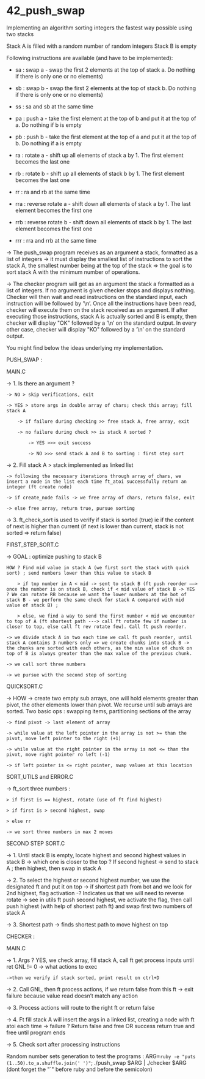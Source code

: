 # 42_push_swap
Implementing an algorithm sorting integers the fastest way possible using two stacks

Stack A is filled with a random number of random integers
Stack B is empty

Following instructions are available (and have to be implemented):

- sa : swap a - swap the first 2 elements at the top of stack a. Do nothing if there is only one or no elements)

- sb : swap b - swap the first 2 elements at the top of stack b. Do nothing if there is only one or no elements)

- ss : sa and sb at the same time

- pa : push a - take the first element at the top of b and put it at the top of a. Do nothing if b is empty

- pb : push b - take the first element at the top of a and put it at the top of b. Do nothing if a is empty

- ra : rotate a - shift up all elements of stack a by 1. The first element becomes the last one

- rb : rotate b - shift up all elements of stack b by 1. The first element becomes the last one

- rr : ra and rb at the same time

- rra : reverse rotate a - shift down all elements of stack a by 1. The last element becomes the first one

- rrb : reverse rotate b - shift down all elements of stack b by 1. The last element becomes the first one

- rrr : rra and rrb at the same time

-> The push_swap program receives as an argument a stack, formatted as a list of integers -> it must display the smallest list of instructions to sort the stack A, the smallest number being at the top of the stack => the goal is to sort stack A with the minimum number of operations.

-> The checker program  will get as an argument the stack a formatted as a list of integers. If no argument is given checker stops and displays nothing.
Checker will then wait and read instructions on the standard input, each instruction will be followed by ’\n’. Once all the instructions have been read, checker will execute them on the stack received as an argument. If after executing those instructions, stack A is actually sorted and B is empty, then checker will display "OK" followed by a ’\n’ on the standard output. In every other case, checker will display "KO" followed by a ’\n’ on the standard output.

You might find below the ideas underlying my implementation.

PUSH_SWAP :

MAIN.C

-> 1. Is there an argument ?

	-> NO > skip verifications, exit

	-> YES > store args in double array of chars; check this array; fill stack A

		-> if failure during checking >> free stack A, free array, exit

		-> no failure during check >> is stack A sorted ?

			-> YES >>> exit success

			-> NO >>> send stack A and B to sorting : first step sort

-> 2. Fill stack A > stack implemented as linked list

	-> following the necessary iterations through array of chars, we insert a node in the list each time ft_atoi successfully return an integer (ft create node)

	-> if create_node fails -> we free array of chars, return false, exit

	-> else free array, return true, pursue sorting

-> 3. ft_check_sort is used to verify if stack is sorted (true) ie if the content of next is higher than current (if next is lower than current, stack is not sorted => return false)


FIRST_STEP_SORT.C

->	GOAL : optimize pushing to stack B

	HOW ? Find mid value in stack A (we first sort the stack with quick sort) ; send numbers lower than this value to stack B

		> if top number in A < mid -> sent to stack B (ft push reorder ——> once the number is on stack B, check if < mid value of stack B -> YES ? We can rotate RB because we want the lower numbers at the bot of stack B - we perform the same check for stack A compared with mid value of stack B) ;

		> else, we find a way to send the first number < mid we encounter to top of A (ft shortest path ---> call ft rotate few if number is closer to top, else call ft rev rotate few). Call ft push reorder.

	-> we divide stack A in two each time we call ft push reorder, until stack A contains 3 numbers only => we create chunks into stack B -> the chunks are sorted with each others, as the min value of chunk on top of B is always greater than the max value of the previous chunk.

	-> we call sort three numbers

	-> we pursue with the second step of sorting


QUICKSORT.C

-> HOW -> create two empty sub arrays, one will hold elements greater than pivot, the other elements lower than pivot. We recurse until sub arrays are sorted. Two basic ops : swapping items, partitioning sections of the array

	-> find pivot -> last element of array

	-> while value at the left pointer in the array is not >= than the pivot, move left pointer to the right (+1)

	-> while value at the right pointer in the array is not <= than the pivot, move right pointer ro left (-1)

	-> if left pointer is <= right pointer, swap values at this location


SORT_UTILS and ERROR.C

-> ft_sort three numbers :

	> if first is == highest, rotate (use of ft find highest)

	> if first is > second highest, swap

	> else rr

	-> we sort three numbers in max 2 moves


SECOND STEP SORT.C

->	1. Until stack B is empty, locate highest and second highest values in stack B -> which one is closer to the top ? If second highest -> send to stack A ; then highest, then swap in stack A

->	2. To select the highest or second highest number, we use the designated ft  and put it on top -> if shortest path from bot and we look for 2nd highest, flag activation -? Indicates us that we will need to reverse rotate -> see in utils ft push second highest, we activate the flag, then call push highest (with help of shortest path ft) and swap first two numbers of stack A

->	3. Shortest path -> finds shortest path to move highest on top


CHECKER :

MAIN.C

-> 1. Args ? YES, we check array, fill stack A, call ft get process inputs until ret GNL != 0 -> what actions to exec

	->then we verify if stack sorted, print result on ctrl+D

-> 2. Call GNL, then ft process actions, if we return false from this ft -> exit failure because value read doesn’t match any action

-> 3. Process actions will route to the right ft or return false

-> 4. Ft fill stack A will insert the args in a linked list, creating a node with ft atoi each time -> failure ? Return false and free OR success return true and free until program ends

-> 5. Check sort after processing instructions


Random number sets generation to test the programs :
ARG=`ruby -e "puts (1..50).to_a.shuffle.join(' ')"`; ./push_swap $ARG | ./checker $ARG (dont forget the "`" before ruby and before the semicolon)
